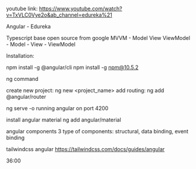 youtube link: https://www.youtube.com/watch?v=TxVLC0Vye2o&ab_channel=edureka%21

Angular - Edureka

Typescript base open source from google
MVVM - Model View ViewModel - Model - View - ViewModel

Installation:

npm install -g @angular/cli
npm install -g npm@10.5.2

ng command

create new project: ng new <project_name>
add routing: ng add @angular/router

ng serve -o running angular on port 4200

install angular material
ng add angular/material

angular components
3 type of components: structural, data binding, event binding

tailwindcss angular
https://tailwindcss.com/docs/guides/angular

36:00
